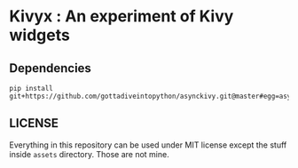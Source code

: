 # Kivyx : An experiment of Kivy widgets

## Dependencies

```
pip install git+https://github.com/gottadiveintopython/asynckivy.git@master#egg=asynckivy
```

## LICENSE

Everything in this repository can be used under MIT license except the stuff inside `assets` directory. Those are not mine.
